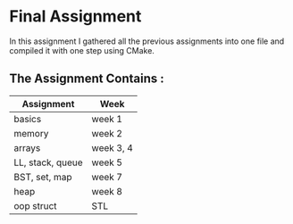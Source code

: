 # Final Assignment

In this assignment I gathered all the previous assignments into one file and compiled it with one step using CMake.

## The Assignment Contains :

Assignment | Week
---------- | -----
basics | week 1
memory | week 2
arrays | week 3, 4
LL, stack, queue | week 5
BST, set, map | week 7
heap | week 8
oop struct | STL

